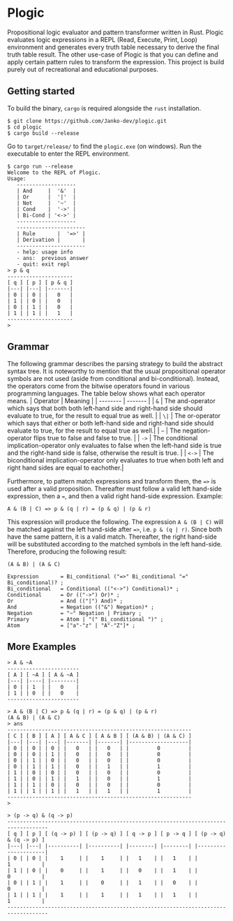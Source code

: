 # Plogic
Propositional logic evaluator and pattern transformer written in Rust. Plogic evaluates logic expressions in a REPL (Read, Execute, Print, Loop) environment and generates every truth table necessary to derive the final truth table result. The other use-case of Plogic is that you can define and apply certain pattern rules to transform the expression. This project is build purely out of recreational and educational purposes.

## Getting started
To build the binary, `cargo` is required alongside the `rust` installation. 
```
$ git clone https://github.com/Janko-dev/plogic.git
$ cd plogic
$ cargo build --release
```
Go to `target/release/` to find the `plogic.exe` (on windows). Run the executable to enter the REPL environment.

``` 
$ cargo run --release
Welcome to the REPL of Plogic.
Usage:
   -------------------
   | And     |  '&'  |
   | Or      |  '|'  |
   | Not     |  '~'  |
   | Cond    |  '->' |
   | Bi-Cond | '<->' |
   -------------------
   ----------------------
   | Rule       |  '=>' |
   | Derivation |       |
   ----------------------
   - help: usage info
   - ans:  previous answer
   - quit: exit repl
> p & q
---------------------
[ q ] [ p ] [ p & q ]
|---| |---| |-------|
| 0 | | 0 | |   0   |
| 1 | | 0 | |   0   |
| 0 | | 1 | |   0   |
| 1 | | 1 | |   1   |
---------------------
>
```

## Grammar
The following grammar describes the parsing strategy to build the abstract syntax tree. It is noteworthy to mention that the usual propositional operator symbols are not used (aside from conditional and bi-conditional). Instead, the operators come from the bitwise operators found in various programming languages. The table below shows what each operator means.
| Operator | Meaning |
| -------- | ------- |
| `&` | The and-operator which says that both both left-hand side and right-hand side should evaluate to true, for the result to equal true as well. |
| `\|` | The or-operator which says that either or both left-hand side and right-hand side should evaluate to true, for the result to equal true as well.|
| `~` | The negation-operator flips true to false and false to true. |
| `->` | The conditional implication-operator only evaluates to false when the left-hand side is true and the right-hand side is false, otherwise the result is true. |
| `<->` | The biconditional implication-operator only evaluates to true when both left and right hand sides are equal to eachother.|

Furthermore, to pattern match expressions and transform them, the `=>` is used after a valid proposition. Thereafter must follow a valid left hand-side expression, then a `=`, and then a valid right hand-side expression. Example:

`A & (B | C) => p & (q | r) = (p & q) | (p & r)`

This expression will produce the following. The expression `A & (B | C)` will be matched against the left hand-side after `=>`, i.e. `p & (q | r)`. Since both have the same pattern, it is a valid match. Thereafter, the right hand-side will be substituted according to the matched symbols in the left hand-side. Therefore, producing the following result:

`(A & B) | (A & C)`

``` ebnf
Expression       = Bi_conditional ("=>" Bi_conditional "=" Bi_conditional)? ;
Bi_conditional   = Conditional (("<->") Conditional)* ;
Conditional      = Or (("->") Or)* ;
Or               = And (("|") And)* ;
And              = Negation (("&") Negation)* ;
Negation         = "~" Negation | Primary ;
Primary          = Atom | "(" Bi_conditional ")" ;
Atom             = ["a"-"z" | "A"-"Z"]* ;
```

## More Examples
 
```
> A & ~A
-----------------------
[ A ] [ ~A ] [ A & ~A ]
|---| |----| |--------|
| 0 | | 1  | |   0    |
| 1 | | 0  | |   0    |
-----------------------
```
```
> A & (B | C) => p & (q | r) = (p & q) | (p & r)
(A & B) | (A & C)
> ans
-----------------------------------------------------------
[ C ] [ B ] [ A ] [ A & C ] [ A & B ] [ (A & B) | (A & C) ]
|---| |---| |---| |-------| |-------| |-------------------|
| 0 | | 0 | | 0 | |   0   | |   0   | |         0         |
| 0 | | 0 | | 1 | |   0   | |   0   | |         0         |
| 0 | | 1 | | 0 | |   0   | |   0   | |         0         |
| 0 | | 1 | | 1 | |   0   | |   1   | |         1         |
| 1 | | 0 | | 0 | |   0   | |   0   | |         0         |
| 1 | | 0 | | 1 | |   1   | |   0   | |         1         |
| 1 | | 1 | | 0 | |   0   | |   0   | |         0         |
| 1 | | 1 | | 1 | |   1   | |   1   | |         1         |
-----------------------------------------------------------
>
```
```
> (p -> q) & (q -> p) 
-----------------------------------------------------------------------------------
[ q ] [ p ] [ (q -> p) ] [ (p -> q) ] [ q -> p ] [ p -> q ] [ (p -> q) & (q -> p) ]
|---| |---| |----------| |----------| |--------| |--------| |---------------------|
| 0 | | 0 | |    1     | |    1     | |   1    | |   1    | |          1          |
| 1 | | 0 | |    0     | |    1     | |   0    | |   1    | |          0          |
| 0 | | 1 | |    1     | |    0     | |   1    | |   0    | |          0          |
| 1 | | 1 | |    1     | |    1     | |   1    | |   1    | |          1          |
-----------------------------------------------------------------------------------
```